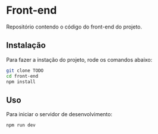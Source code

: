 # Front-end
Repositório contendo o código do front-end do projeto.

## Instalação
Para fazer a instação do projeto, rode os comandos abaixo:
```bash
git clone TODO
cd front-end
npm install
```

## Uso
Para iniciar o servidor de desenvolvimento:

```bash
npm run dev
```